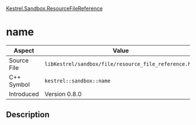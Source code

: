 [Kestrel.Sandbox.ResourceFileReference](index)
# name
| Aspect | Value |
| --- | --- |
| Source File | `libKestrel/sandbox/file/resource_file_reference.hpp` |
| C++ Symbol | `kestrel::sandbox::name` |
| Introduced | Version 0.8.0 |
## Description

